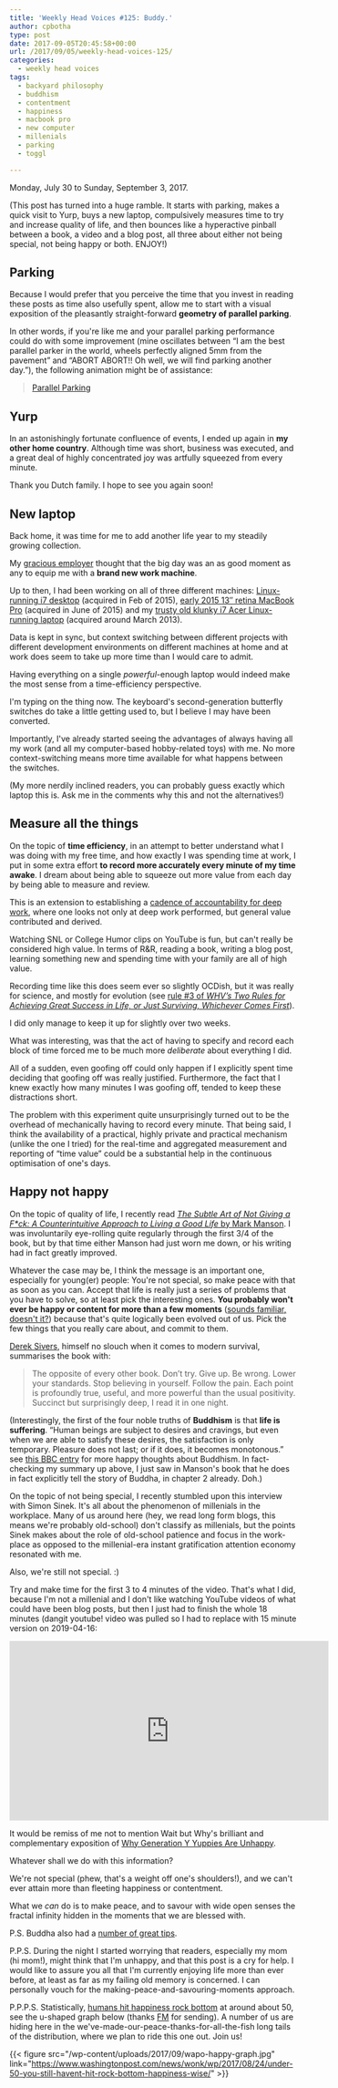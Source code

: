 ```yaml
---
title: 'Weekly Head Voices #125: Buddy.'
author: cpbotha
type: post
date: 2017-09-05T20:45:58+00:00
url: /2017/09/05/weekly-head-voices-125/
categories:
  - weekly head voices
tags:
  - backyard philosophy
  - buddhism
  - contentment
  - happiness
  - macbook pro
  - new computer
  - millenials
  - parking
  - toggl

---
```

Monday, July 30 to Sunday, September 3, 2017.

(This post has turned into a huge ramble. It starts with parking, makes a quick visit to Yurp, buys a new laptop, compulsively measures time to try and increase quality of life, and then bounces like a hyperactive pinball between a book, a video and a blog post, all three about either not being special, not being happy or both. ENJOY!)

## Parking

Because I would prefer that you perceive the time that you invest in reading these posts as time also usefully spent, allow me to start with a visual exposition of the pleasantly straight-forward **geometry of parallel parking**.

In other words, if you're like me and your parallel parking performance could do with some improvement (mine oscillates between “I am the best parallel parker in the world, wheels perfectly aligned 5mm from the pavement” and “ABORT ABORT!! Oh well, we will find parking another day.”), the following animation might be of assistance:

<blockquote class="imgur-embed-pub" data-id="2g5Bzi9" lang="en"><a href="//imgur.com/2g5Bzi9">Parallel Parking</a></blockquote><script async="" charset="utf-8" src="//s.imgur.com/min/embed.js"></script>

## Yurp

In an astonishingly fortunate confluence of events, I ended up again in **my other home country**. Although time was short, business was executed, and a great deal of highly concentrated joy was artfully squeezed from every minute.

Thank you Dutch family. I hope to see you again soon!

## New laptop

Back home, it was time for me to add another life year to my steadily growing collection.

My [gracious employer][1] thought that the big day was an as good moment as any to equip me with a **brand new work machine**.

Up to then, I had been working on all of three different machines: [Linux-running i7 desktop][2] (acquired in Feb of 2015), [early 2015 13″ retina MacBook Pro][3] (acquired in June of 2015) and my [trusty old klunky i7 Acer Linux-running laptop][4] (acquired around March 2013).

Data is kept in sync, but context switching between different projects with different development environments on different machines at home and at work does seem to take up more time than I would care to admit.

Having everything on a single _powerful_-enough laptop would indeed make the most sense from a time-efficiency perspective.

I'm typing on the thing now. The keyboard's second-generation butterfly switches do take a little getting used to, but I believe I may have been converted.

Importantly, I've already started seeing the advantages of always having all my work (and all my computer-based hobby-related toys) with me. No more context-switching means more time available for what happens between the switches.

(My more nerdily inclined readers, you can probably guess exactly which laptop this is. Ask me in the comments why this and not the alternatives!)

## Measure all the things

On the topic of **time efficiency**, in an attempt to better understand what I was doing with my free time, and how exactly I was spending time at work, I put in some extra effort **to record more accurately every minute of my time awake**. I dream about being able to squeeze out more value from each day by being able to measure and review.

This is an extension to establishing a [cadence of accountability for deep work][5], where one looks not only at deep work performed, but general value contributed and derived.

Watching SNL or College Humor clips on YouTube is fun, but can't really be considered high value. In terms of R&R, reading a book, writing a blog post, learning something new and spending time with your family are all of high value.

Recording time like this does seem ever so slightly OCDish, but it was really for science, and mostly for evolution (see [rule #3 of _WHV’s Two Rules for Achieving Great Success in Life, or Just Surviving, Whichever Comes First_][6]).

I did only manage to keep it up for slightly over two weeks.

What was interesting, was that the act of having to specify and record each block of time forced me to be much more _deliberate_ about everything I did.

All of a sudden, even goofing off could only happen if I explicitly spent time deciding that goofing off was really justified. Furthermore, the fact that I knew exactly how many minutes I was goofing off, tended to keep these distractions short.

The problem with this experiment quite unsurprisingly turned out to be the overhead of mechanically having to record every minute. That being said, I think the availability of a practical, highly private and practical mechanism (unlike the one I tried) for the real-time and aggregated measurement and reporting of “time value” could be a substantial help in the continuous optimisation of one's days.

## Happy not happy

On the topic of quality of life, I recently read [_The Subtle Art of Not Giving a F*ck: A Counterintuitive Approach to Living a Good Life_ by Mark Manson][7]. I was involuntarily eye-rolling quite regularly through the first 3/4 of the book, but by that time either Manson had just worn me down, or his writing had in fact greatly improved.

Whatever the case may be, I think the message is an important one, especially for young(er) people: You're not special, so make peace with that as soon as you can. Accept that life is really just a series of problems that you have to solve, so at least pick the interesting ones. **You probably won't ever be happy or content for more than a few moments** ([sounds familiar, doesn't it?][8]) because that's quite logically been evolved out of us. Pick the few things that you really care about, and commit to them.

[Derek Sivers][9], himself no slouch when it comes to modern survival, summarises the book with:

> The opposite of every other book. Don’t try. Give up. Be wrong. Lower your standards. Stop believing in yourself. Follow the pain. Each point is profoundly true, useful, and more powerful than the usual positivity. Succinct but surprisingly deep, I read it in one night.

(Interestingly, the first of the four noble truths of **Buddhism** is that **life is suffering**. “Human beings are subject to desires and cravings, but even when we are able to satisfy these desires, the satisfaction is only temporary. Pleasure does not last; or if it does, it becomes monotonous.” see [this BBC entry][10] for more happy thoughts about Buddhism. In fact-checking my summary up above, I just saw in Manson's book that he does in fact explicitly tell the story of Buddha, in chapter 2 already. Doh.)

On the topic of not being special, I recently stumbled upon this interview with Simon Sinek. It's all about the phenomenon of millenials in the workplace. Many of us around here (hey, we read long form blogs, this means we're probably old-school) don't classify as millenials, but the points Sinek makes about the role of old-school patience and focus in the work-place as opposed to the millenial-era instant gratification attention economy resonated with me.

Also, we're still not special. :)

Try and make time for the first 3 to 4 minutes of the video. That's what
I did, because I'm not a millenial and I don't like watching
YouTube videos of what could have been blog posts, but then I just had to
finish the whole 18 minutes (dangit youtube! video was pulled so I had to
replace with 15 minute version on 2019-04-16:

<iframe allow="accelerometer; autoplay; encrypted-media; gyroscope; picture-in-picture" allowfullscreen="" frameborder="0" height="315" src="https://www.youtube.com/embed/hER0Qp6QJNU" width="560"></iframe>

It would be remiss of me not to mention Wait but Why's brilliant and complementary exposition of [Why Generation Y Yuppies Are Unhappy][11].

Whatever shall we do with this information?

We're not special (phew, that's a weight off one's shoulders!), and we can't ever attain more than fleeting happiness or contentment.

What we _can_ do is to make peace, and to savour with wide open senses the fractal infinity hidden in the moments that we are blessed with.

P.S. Buddha also had a [number of great tips][10].

P.P.S. During the night I started worrying that readers, especially my mom (hi mom!), might think that I'm unhappy, and that this post is a cry for help. I would like to assure you all that I'm currently enjoying life more than ever before, at least as far as my failing old memory is concerned. I can personally vouch for the making-peace-and-savouring-moments approach.

P.P.P.S. Statistically, [humans hit happiness rock bottom][12] at around about 50, see the u-shaped graph below (thanks [FM][13] for sending). A number of us are hiding here in the we've-made-our-peace-thanks-for-all-the-fish long tails of the distribution, where we plan to ride this one out. Join us!

{{< figure src="/wp-content/uploads/2017/09/wapo-happy-graph.jpg" link="https://www.washingtonpost.com/news/wonk/wp/2017/08/24/under-50-you-still-havent-hit-rock-bottom-happiness-wise/" >}}


 [1]: https://vxlabs.com/
 [2]: /2015/02/15/meepz97-i-haz-a-new-computar-machine/
 [3]: /2015/06/14/weekly-head-voices-91-theyre-back/
 [4]: https://vxlabs.com/2013/03/24/acer-v3-571g-fullhd-ips-superb-priceperformance-linux-development-laptop/
 [5]: /2017/06/28/weekly-head-voices-123-a-semblance-of-a-cadence/
 [6]: /2017/07/30/weekly-head-voices-124-ceci-nest-pas-dennui/
 [7]: https://www.amazon.com/Subtle-Art-Not-Giving-Counterintuitive/dp/0062457713
 [8]: /2011/04/07/happinessexception-weekly-head-voices-44/
 [9]: https://sivers.org
 [10]: http://www.bbc.co.uk/religion/religions/buddhism/beliefs/fournobletruths_1.shtml
 [11]: https://waitbutwhy.com/2013/09/why-generation-y-yuppies-are-unhappy.html
 [12]: https://www.washingtonpost.com/news/wonk/wp/2017/08/24/under-50-you-still-havent-hit-rock-bottom-happiness-wise/
 [13]: http://francoismalan.com
